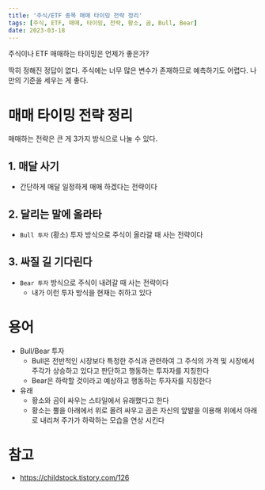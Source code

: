 ```yaml
---
title: '주식/ETF 종목 매매 타이밍 전략 정리'
tags: [주식, ETF, 매매, 타이밍, 전략, 황소, 곰, Bull, Bear]
date: 2023-03-18
---
```


주식이나 ETF 매매하는 타이밍은 언제가 좋은가? 

딱히 정해진 정답이 없다. 주식에는 너무 많은 변수가 존재하므로 예측하기도 어렵다. 나만의 기준을 세우는 게 좋다. 

# 매매 타이밍 전략 정리

매매하는 전략은 큰 게 3가지 방식으로 나눌 수 있다. 

## 1. 매달 사기

- 간단하게 매달 일정하게 매매 하겠다는 전략이다

## 2. 달리는 말에 올라타

- `Bull 투자` (황소) 투자 방식으로 주식이 올라갈 때 사는 전략이다

## 3. 싸질 길 기다린다

- `Bear 투자` 방식으로 주식이 내려갈 때 사는 전략이다
  - 내가 이런 투자 방식을 현재는 취하고 있다

# 용어

- Bull/Bear 투자
  - Bull은 전반적인 시장보다 특정한 주식과 관련하여 그 주식의 가격 및 시장에서 주각가 상승하고 있다고 판단하고 행동하는 투자자를 지칭한다
  - Bear은 하락할 것이라고 예상하고 행동하는 투자자를 지칭한다
- 유래
  - 황소와 곰이 싸우는 스타일에서 유래했다고 한다
  - 황소는 뿔을 아래에서 위로 올려 싸우고 곰은 자신의 앞발을 이용해 위에서 아래로 내리쳐 주가가 하락하는 모습을 연상 시킨다

# 참고

- https://childstock.tistory.com/126
